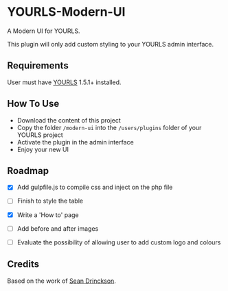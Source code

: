 # YOURLS-Modern-UI
A Modern UI for YOURLS.

This plugin will only add custom styling to your YOURLS admin interface.

Requirements
------------
User must have [YOURLS](http://yourls.org/#Install) 1.5.1+ installed.

How To Use
------------
* Download the content of this project
* Copy the folder `/modern-ui` into the `/users/plugins` folder of your YOURLS project
* Activate the plugin in the admin interface
* Enjoy your new UI


Roadmap
------------
- [x] Add gulpfile.js to compile css and inject on the php file
- [ ] Finish to style the table
- [x] Write a 'How to' page
- [ ] Add before and after images
- [ ] Evaluate the possibility of allowing user to add custom logo and colours


Credits
------------
Based on the work of [Sean Drinckson](https://github.com/seandrickson/YOURLS-Custom-CSS).
